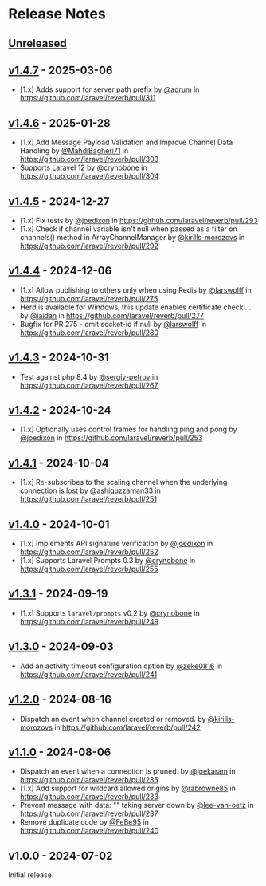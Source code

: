 # Release Notes

## [Unreleased](https://github.com/laravel/reverb/compare/v1.4.7...main)

## [v1.4.7](https://github.com/laravel/reverb/compare/v1.4.6...v1.4.7) - 2025-03-06

* [1.x] Adds support for server path prefix by [@adrum](https://github.com/adrum) in https://github.com/laravel/reverb/pull/311

## [v1.4.6](https://github.com/laravel/reverb/compare/v1.4.5...v1.4.6) - 2025-01-28

* [1.x] Add Message Payload Validation and Improve Channel Data Handling by [@MahdiBagheri71](https://github.com/MahdiBagheri71) in https://github.com/laravel/reverb/pull/303
* Supports Laravel 12 by [@crynobone](https://github.com/crynobone) in https://github.com/laravel/reverb/pull/304

## [v1.4.5](https://github.com/laravel/reverb/compare/v1.4.4...v1.4.5) - 2024-12-27

* [1.x] Fix tests by [@joedixon](https://github.com/joedixon) in https://github.com/laravel/reverb/pull/293
* [1.x] Check if channel variable isn't null when passed as a filter on channels() method in ArrayChannelManager by [@kirills-morozovs](https://github.com/kirills-morozovs) in https://github.com/laravel/reverb/pull/292

## [v1.4.4](https://github.com/laravel/reverb/compare/v1.4.3...v1.4.4) - 2024-12-06

* [1.x] Allow publishing to others only when using Redis by [@larswolff](https://github.com/larswolff) in https://github.com/laravel/reverb/pull/275
* Herd is available for Windows, this update enables certificate checki… by [@iaidan](https://github.com/iaidan) in https://github.com/laravel/reverb/pull/277
* Bugfix for PR 275 - omit socket-id if null by [@larswolff](https://github.com/larswolff) in https://github.com/laravel/reverb/pull/280

## [v1.4.3](https://github.com/laravel/reverb/compare/v1.4.2...v1.4.3) - 2024-10-31

* Test against php 8.4 by [@sergiy-petrov](https://github.com/sergiy-petrov) in https://github.com/laravel/reverb/pull/267

## [v1.4.2](https://github.com/laravel/reverb/compare/v1.4.1...v1.4.2) - 2024-10-24

* [1.x] Optionally uses control frames for handling ping and pong by [@joedixon](https://github.com/joedixon) in https://github.com/laravel/reverb/pull/253

## [v1.4.1](https://github.com/laravel/reverb/compare/v1.4.0...v1.4.1) - 2024-10-04

* [1.x] Re-subscribes to the scaling channel when the underlying connection is lost by [@ashiquzzaman33](https://github.com/ashiquzzaman33) in https://github.com/laravel/reverb/pull/251

## [v1.4.0](https://github.com/laravel/reverb/compare/v1.3.1...v1.4.0) - 2024-10-01

* [1.x] Implements API signature verification by [@joedixon](https://github.com/joedixon) in https://github.com/laravel/reverb/pull/252
* [1.x] Supports Laravel Prompts 0.3 by [@crynobone](https://github.com/crynobone) in https://github.com/laravel/reverb/pull/255

## [v1.3.1](https://github.com/laravel/reverb/compare/v1.3.0...v1.3.1) - 2024-09-19

* [1.x] Supports `laravel/prompts` v0.2 by [@crynobone](https://github.com/crynobone) in https://github.com/laravel/reverb/pull/249

## [v1.3.0](https://github.com/laravel/reverb/compare/v1.2.0...v1.3.0) - 2024-09-03

* Add an activity timeout configuration option by [@zeke0816](https://github.com/zeke0816) in https://github.com/laravel/reverb/pull/241

## [v1.2.0](https://github.com/laravel/reverb/compare/v1.1.0...v1.2.0) - 2024-08-16

* Dispatch an event when channel created or removed. by [@kirills-morozovs](https://github.com/kirills-morozovs) in https://github.com/laravel/reverb/pull/242

## [v1.1.0](https://github.com/laravel/reverb/compare/v1.0.0...v1.1.0) - 2024-08-06

* Dispatch an event when a connection is pruned. by [@joekaram](https://github.com/joekaram) in https://github.com/laravel/reverb/pull/235
* [1.x] Add support for wildcard allowed origins by [@rabrowne85](https://github.com/rabrowne85) in https://github.com/laravel/reverb/pull/233
* Prevent message with data: "" taking server down by [@lee-van-oetz](https://github.com/lee-van-oetz) in https://github.com/laravel/reverb/pull/237
* Remove duplicate code by [@FeBe95](https://github.com/FeBe95) in https://github.com/laravel/reverb/pull/240

## v1.0.0 - 2024-07-02

Initial release.
